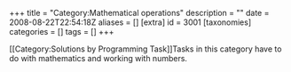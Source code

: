 +++
title = "Category:Mathematical operations"
description = ""
date = 2008-08-22T22:54:18Z
aliases = []
[extra]
id = 3001
[taxonomies]
categories = []
tags = []
+++

[[Category:Solutions by Programming Task]]Tasks in this category have to do with mathematics and working with numbers.
